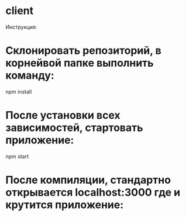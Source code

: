 # client

Инструкция:

Склонировать репозиторий, в корнейвой папке выполнить команду:
==============================================================

npm install

После установки всех зависимостей, стартовать приложение:
=========================================================

npm start

После компиляции, стандартно открывается localhost:3000 где и крутится приложение:
==================================================================================
